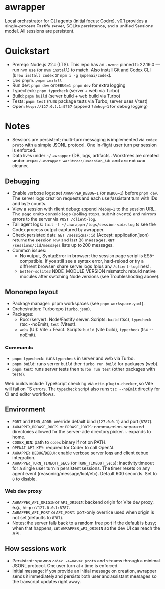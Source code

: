 # awrapper

Local orchestrator for CLI agents (initial focus: Codex). v0.1 provides a single-process Fastify server, SQLite persistence, and a unified Sessions model. All sessions are persistent.

# Quickstart

- Prereqs: Node.js 22.x (LTS). This repo has an `.nvmrc` pinned to 22.19.0 — run `nvm use` (or `nvm install`) to match. Also install Git and Codex CLI (`brew install codex` or `npm i -g @openai/codex`).
- Use pnpm: `pnpm install`
- Run dev: `pnpm dev` or `DEBUG=1 pnpm dev` for extra logging
- Typecheck: `pnpm typecheck` (server + web via Turbo)
- Build: `pnpm build` (server build + web build via Turbo)
- Tests: `pnpm test` (runs package tests via Turbo; server uses Vitest)
- Open: `http://127.0.0.1:8787` (append `?debug=1` for debug logging)

# Notes

- Sessions are persistent; multi-turn messaging is implemented via `codex proto` with a simple JSONL protocol. One in-flight user turn per session is enforced.
- Data lives under `~/.awrapper` (DB, logs, artifacts). Worktrees are created under `<repo>/.awrapper-worktrees/<session_id>` and are not auto-cleaned.

## Debugging

- Enable verbose logs: set `AWRAPPER_DEBUG=1` (or `DEBUG=1`) before `pnpm dev`. The server logs creation requests and each user/assistant turn with IDs and byte counts.
- View a session with client debug: append `?debug=1` to the session URL. The page emits console logs (polling steps, submit events) and mirrors errors to the server via `POST /client-log`.
- Tail agent logs: `tail -f ~/.awrapper/logs/session-<id>.log` to see the Codex process output captured by awrapper.
- Check persisted data: `GET /sessions/:id` (Accept: application/json) returns the session row and last 20 messages. `GET /sessions/:id/messages` lists up to 200 messages.
- Common issues:
  - No output, SyntaxError in browser: the session page script is ES5-compatible. If you still see a syntax error, hard-reload or try a different browser; share server logs (plus any `/client-log` lines).
  - `better-sqlite3` NODE_MODULE_VERSION mismatch: rebuild native modules after switching Node versions (see Troubleshooting above).

## Monorepo layout

- Package manager: pnpm workspaces (see `pnpm-workspace.yaml`).
- Orchestration: Turborepo (`turbo.json`).
- Packages:
  - Root (server): Node/Fastify server. Scripts: `build` (tsc), `typecheck` (tsc --noEmit), `test` (Vitest).
  - `web/` (UI): Vite + React. Scripts: `build` (vite build), `typecheck` (tsc --noEmit).

### Commands

- `pnpm typecheck`: runs `typecheck` in server and web via Turbo.
- `pnpm build`: runs server `build` then `turbo run build` for packages (web).
- `pnpm test`: runs server tests then `turbo run test` (other packages with tests).

Web builds include TypeScript checking via `vite-plugin-checker`, so Vite will fail on TS errors. The `typecheck` script also runs `tsc --noEmit` directly for CI and editor workflows.

## Environment

- `PORT` and `BIND_ADDR`: override default bind (`127.0.0.1`) and port (`8787`).
- `AWRAPPER_BROWSE_ROOTS` or `BROWSE_ROOTS`: comma/colon-separated directories allowed for the server-side directory picker. `~` expands to home.
- `CODEX_BIN`: path to `codex` binary if not on PATH.
- `OPENAI_API_KEY`: required for Codex to call OpenAI.
- `AWRAPPER_DEBUG`/`DEBUG`: enable verbose server logs and client debug integration.
- `AWRAPPER_TURN_TIMEOUT_SECS` (or `TURN_TIMEOUT_SECS`): inactivity timeout for a single user turn in persistent sessions. The timer resets on any agent event (reasoning/message/tool/etc). Default 600 seconds. Set to `0` to disable.

### Web dev proxy

- `AWRAPPER_API_ORIGIN` or `API_ORIGIN`: backend origin for Vite dev proxy, e.g., `http://127.0.0.1:8787`.
- `AWRAPPER_API_PORT` or `API_PORT`: port-only override used when origin is not set (defaults to `8787`).
- Notes: the server falls back to a random free port if the default is busy; when that happens, set `AWRAPPER_API_ORIGIN` so the dev UI can reach the API.

## How sessions work

- Persistent: spawns `codex -a=never proto` and streams through a minimal JSONL protocol. One user turn at a time is enforced.
- Initial message: if you provide an Initial message on creation, awrapper sends it immediately and persists both user and assistant messages so the transcript updates right away.
